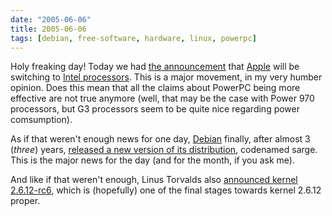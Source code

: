 ```yaml
---
date: "2005-06-06"
title: 2005-06-06
tags: [debian, free-software, hardware, linux, powerpc]
---
```

Holy freaking day! Today we had
[the announcement](http://www.apple.com/pr/library/2005/jun/06intel.html)
that [Apple](http://www.apple.com/) will be switching to
[Intel processors](http://www.intel.com). This is a major movement,
in my very humber opinion. Does this mean that all the claims about
PowerPC being more effective are not true anymore (well, that may
be the case with Power 970 processors, but G3 processors seem to be
quite nice regarding power comsumption).

As if that weren't enough news for one day,
[Debian](http://www.debian.org/) finally, after almost 3 (*three*)
years,
[released a new version of its distribution](http://www.debian.org/News/2005/20050606),
codenamed sarge. This is the major news for the day (and for the
month, if you ask me).

And like if that weren't enough, Linus Torvalds also
[announced kernel 2.6.12-rc6](http://www.kernel.org/pub/linux/kernel/v2.6/testing/patch-2.6.12-rc6.bz2),
which is (hopefully) one of the final stages towards kernel 2.6.12
proper.


